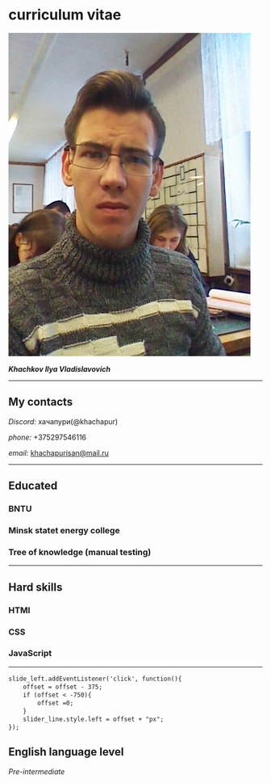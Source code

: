 # сurriculum vitae
![Alt- фото](IMG_20151229_114147.jpg)


**_Khachkov Ilya Vladislavovich_**


***


## My contacts

*Discord:* хачапури(@khachapur)

*phone:* +375297546116

*email:*  khachapurisan@mail.ru


---

## Educated 

### BNTU
### Minsk statet energy college
### Tree of knowledge (manual testing)

---

## Hard skills

### HTMl
### CSS
### JavaScript

--- 

```
slide_left.addEventListener('click', function(){
	offset = offset - 375;
	if (offset < -750){
		offset =0;
	}
	slider_line.style.left = offset + "px";
});

 ```
 
 ## English language level
 

  *Pre-intermediate*